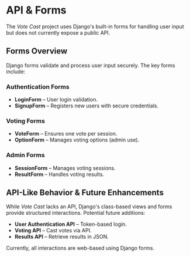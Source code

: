 <div class="pdf-header"></div>

# API & Forms

The *Vote Cast* project uses Django's built-in forms for handling user input but does not currently expose a public API.

## Forms Overview
Django forms validate and process user input securely. The key forms include:

### **Authentication Forms**
- **LoginForm** – User login validation.
- **SignupForm** – Registers new users with secure credentials.

### **Voting Forms**
- **VoteForm** – Ensures one vote per session.
- **OptionForm** – Manages voting options (admin use).

### **Admin Forms**
- **SessionForm** – Manages voting sessions.
- **ResultForm** – Handles voting results.

## API-Like Behavior & Future Enhancements
While *Vote Cast* lacks an API, Django's class-based views and forms provide structured interactions. Potential future additions:
- **User Authentication API** – Token-based login.
- **Voting API** – Cast votes via API.
- **Results API** – Retrieve results in JSON.

Currently, all interactions are web-based using Django forms.
